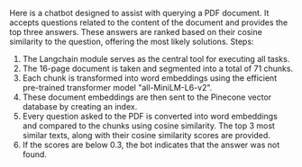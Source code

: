 Here is a chatbot designed to assist with querying a PDF document. It accepts questions related to the content of the document and provides the top three answers. These answers are ranked based on their cosine similarity to the question, offering the most likely solutions.
Steps:
1. The Langchain module serves as the central tool for executing all tasks.
2. The 16-page document is taken and segmented into a total of 71 chunks.
3. Each chunk is transformed into word embeddings using the efficient pre-trained transformer model "all-MiniLM-L6-v2".
4. These document embeddings are then sent to the Pinecone vector database by creating an index.
5. Every question asked to the PDF is converted into word embeddings and compared to the chunks using cosine similarity. The top 3 most similar texts, along with their cosine similarity scores are provided.
6. If the scores are below 0.3, the bot indicates that the answer was not found.
